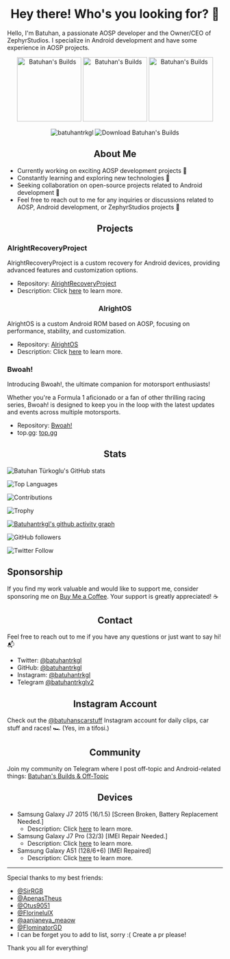 # <center> Hey there! Who's you looking for? 🥲</center>

Hello, I'm Batuhan, a passionate AOSP developer and the Owner/CEO of ZephyrStudios. I specialize in Android development and have some experience in AOSP projects. 

  
<p align="center"> <img src="https://sourceforge.net/cdn/syndication/badge_img/3548987/oss-users-love-us-black?&r=https://sourceforge.net/p/batuhan-s-builds/admin/files-sf/badges" width="150" height="150" alt="Batuhan's Builds" \> <img src="https://sourceforge.net/cdn/syndication/badge_img/3548987/oss-rising-star-black?achievement=oss-rising-star&r=https://sourceforge.net/p/batuhan-s-builds/admin/files-sf/badges" width="150" height="150" alt="Batuhan's Builds" \> <img src="https://sourceforge.net/cdn/syndication/badge_img/3548987/oss-community-choice-black?achievement=oss-community-choice&r=https://sourceforge.net/p/batuhan-s-builds/admin/files-sf/badges" width="150" height="150" alt="Batuhan's Builds" \> </p>

<p align="center"> <img src="https://komarev.com/ghpvc/?username=batuhantrkgl&label=Profile%20views&color=0e75b6&style=flat" " alt="batuhantrkgl" /> <img src="https://img.shields.io/sourceforge/dm/batuhan-s-builds.svg" alt="Download Batuhan's Builds" </p>

## <center>About Me</center>

- Currently working on exciting AOSP development projects 🚀
- Constantly learning and exploring new technologies 🌱
- Seeking collaboration on open-source projects related to Android development 🤝
- Feel free to reach out to me for any inquiries or discussions related to AOSP, Android development, or ZephyrStudios projects 📩

## <center>Projects</center>

### AlrightRecoveryProject

AlrightRecoveryProject is a custom recovery for Android devices, providing advanced features and customization options.

- Repository: [AlrightRecoveryProject](https://github.com/AlrightRecoveryProject)
- Description: Click [here](https://github.com/AlrightRecoveryProject) to learn more.

### <center>AlrightOS</center>

AlrightOS is a custom Android ROM based on AOSP, focusing on performance, stability, and customization.

- Repository: [AlrightOS](https://github.com/AlrightOS)
- Description: Click [here](https://github.com/AlrightOS) to learn more.

### Bwoah! 

Introducing Bwoah!, the ultimate companion for motorsport enthusiasts!

Whether you're a Formula 1 aficionado or a fan of other thrilling racing series, Bwoah! is designed to keep you in the loop with the latest updates and events across multiple motorsports.

- Repository: [Bwoah!](https://github.com/batuhantrkgl/bwoah)
- top.gg: [top.gg](https://top.gg/bot/1245289535923945553)

## <center>Stats</center>

![Batuhan Türkoglu's GitHub stats](https://github-readme-stats.vercel.app/api?username=batuhantrkgl&show_icons=true&theme=radical)

![Top Languages](https://github-readme-stats.vercel.app/api/top-langs/?username=batuhantrkgl&layout=compact&theme=radical)

![Contributions](https://github-readme-streak-stats.herokuapp.com/?user=batuhantrkgl&theme=radical)

![Trophy](https://github-profile-trophy.vercel.app/?username=batuhantrkgl&theme=radical)

[![Batuhantrkgl's github activity graph](https://github-readme-activity-graph.vercel.app/graph?username=batuhantrkgl&theme=modern-lilac)](https://github.com/ashutosh00710/github-readme-activity-graph)

![GitHub followers](https://img.shields.io/github/followers/batuhantrkgl?style=social)

![Twitter Follow](https://img.shields.io/twitter/follow/batuhantrkgl?style=social)

## Sponsorship

If you find my work valuable and would like to support me, consider sponsoring me on [Buy Me a Coffee](https://www.buymeacoffee.com/batuhantrkgl). Your support is greatly appreciated! ☕

## <center>Contact</center>

Feel free to reach out to me if you have any questions or just want to say hi! 📬

- Twitter: [@batuhantrkgl](https://twitter.com/batuhantrkgl)
- GitHub: [@batuhantrkgl](https://github.com/batuhantrkgl)
- Instagram: [@batuhantrkgl](https://instagram.com/batuhantrkgl)
- Telegram [@batuhantrkglv2](https://t.me/batuhantrkglv2)


## <center>Instagram Account</center> 

Check out the [@batuhanscarstuff](https://www.instagram.com/batuhanscarstuff) Instagram account for daily clips, car stuff and races! 🏎️ (Yes, im a tifosi.)

## <center>Community</center>

Join my community on Telegram where I post off-topic and Android-related things: [Batuhan's Builds & Off-Topic](https://t.me/batuhan_s_buildsv2)

## <center>Devices</center>
- Samsung Galaxy J7 2015 (16/1.5) [Screen Broken, Battery Replacement Needed.]
    - Description: Click [here](https://www.gsmarena.com/samsung_galaxy_j7-7185.php) to learn more.
- Samsung Galaxy J7 Pro (32/3) [IMEI Repair Needed.]
    - Description: Click [here](https://www.gsmarena.com/samsung_galaxy_j7_pro-8561.php) to learn more.
- Samsung Galaxy A51 (128/6+6) [IMEI Repaired]
    - Description: Click [here](https://www.gsmarena.com/samsung_galaxy_a51-9963.php) to learn more.

---

Special thanks to my best friends:

- [@SirRGB](https://github.com/SirRGB)
- [@ApenasTheus](https://github.com/ApenasTheus)
- [@Otus9051](https://github.com/Otus9051)
- [@FlorinelulX](https://github.com/FlorinelulX)
- [@aanjaneya_meaow](https://github.com/aanjaneya-meaow)
- [@FlominatorGD](https://github.com/FlominatorGD)
- I can be forget you to add to list, sorry :( Create a pr please!

Thank you all for everything!
